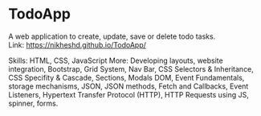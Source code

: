 # TodoApp

A web application to create, update, save or delete todo tasks.<br>
Link: https://nikheshd.github.io/TodoApp/

Skills: HTML, CSS, JavaScript
More: Developing layouts, website integration, Bootstrap, Grid System, Nav Bar, CSS Selectors & Inheritance, CSS Specifity & Cascade, Sections, Modals
DOM, Event Fundamentals, storage mechanisms, JSON, JSON methods, Fetch and Callbacks, Event Listeners, Hypertext Transfer Protocol (HTTP), HTTP Requests using JS, spinner, forms.
